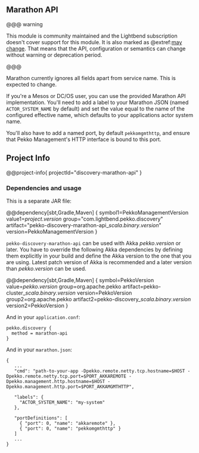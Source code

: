 ## Marathon API

@@@ warning

This module is community maintained and the Lightbend subscription doesn't cover support for this module.
  It is also marked as @extref:[may change](pekko:common/may-change.html).
  That means that the API, configuration or semantics can change without warning or deprecation period.

@@@

Marathon currently ignores all fields apart from service name. This is expected to change.

If you're a Mesos or DC/OS user, you can use the provided Marathon API implementation. You'll need to add a label
to your Marathon JSON (named `ACTOR_SYSTEM_NAME`  by default) and set the value equal to the name of the configured
effective name, which defaults to your applications actor system name.

You'll also have to add a named port, by default `pekkomgmthttp`, and ensure that Pekko Management's HTTP interface
is bound to this port.

## Project Info

@@project-info{ projectId="discovery-marathon-api" }

### Dependencies and usage

This is a separate JAR file:

@@dependency[sbt,Gradle,Maven] {
  symbol1=PekkoManagementVersion
  value1=$project.version$
  group="com.lightbend.pekko.discovery"
  artifact="pekko-discovery-marathon-api_$scala.binary.version$"
  version=PekkoManagementVersion
}

`pekko-discovery-marathon-api` can be used with Akka $pekko.version$ or later.
You have to override the following Akka dependencies by defining them explicitly in your build and
define the Akka version to the one that you are using. Latest patch version of Akka is recommended and
a later version than $pekko.version$ can be used.

@@dependency[sbt,Gradle,Maven] {
  symbol=PekkoVersion
  value=$pekko.version$
  group=org.apache.pekko
  artifact=pekko-cluster_$scala.binary.version$
  version=PekkoVersion
  group2=org.apache.pekko
  artifact2=pekko-discovery_$scala.binary.version$
  version2=PekkoVersion
}

And in your `application.conf`:

```
pekko.discovery {
  method = marathon-api
}
```

And in your `marathon.json`:
```
{
   ...
   "cmd": "path-to-your-app -Dpekko.remote.netty.tcp.hostname=$HOST -Dpekko.remote.netty.tcp.port=$PORT_AKKAREMOTE -Dpekko.management.http.hostname=$HOST -Dpekko.management.http.port=$PORT_AKKAMGMTHTTP",

   "labels": {
     "ACTOR_SYSTEM_NAME": "my-system"
   },

   "portDefinitions": [
     { "port": 0, "name": "akkaremote" },
     { "port": 0, "name": "pekkomgmthttp" }
   ]
   ...
}
```

